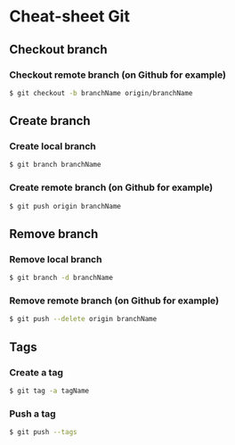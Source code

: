 # Cheat-sheet Git

## Checkout branch

### Checkout remote branch (on Github for example)

```bash
$ git checkout -b branchName origin/branchName
```

## Create branch

### Create local branch

```bash
$ git branch branchName
```

### Create remote branch (on Github for example)

```bash
$ git push origin branchName
```

## Remove branch

### Remove local branch

```bash
$ git branch -d branchName 
```

### Remove remote branch (on Github for example)

```bash
$ git push --delete origin branchName
```

## Tags

### Create a tag
```bash
$ git tag -a tagName 
```

### Push a tag
```bash
$ git push --tags 
```


